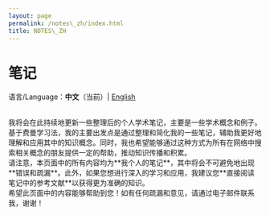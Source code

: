 ```yaml
---
layout: page
permalink: /notes\_zh/index.html
title: NOTES\_ZH
---
```


# 笔记
语言/Language：**中文**（当前）| [English][1]

<br />
我将会在此持续地更新一些整理后的个人学术笔记，主要是一些学术概念和例子。基于费曼学习法，我的主要出发点是通过整理和简化我的一些笔记，辅助我更好地理解和应用其中的知识概念。同时，我也希望能够通过这种方式为所有在网络中搜索相关概念的朋友提供一定的帮助，推动知识传播和积累。

<br />
请注意，本页面中的所有内容均为**我个人的笔记**，其中将会不可避免地出现**错误和疏漏**。此外，如果您想进行深入的学习和应用，我建议您**直接阅读笔记中的参考文献**以获得更为准确的知识。

<br />
希望此页面中的内容能够帮助到您！如有任何疏漏和意见，请通过电子邮件联系我，谢谢！

[1]:	https://jiahao-zhu.github.io/notes/